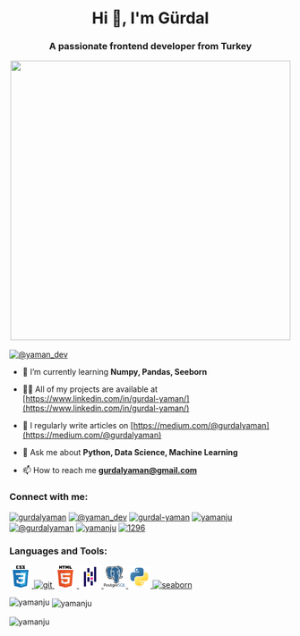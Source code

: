 <h1 align="center">Hi 👋, I'm Gürdal</h1>
<h3 align="center">A passionate frontend developer from Turkey</h3>

<p align="center">
  <img src="https://cdn.dribbble.com/users/1162077/screenshots/3848914/programmer.gif" width="500" height="500">
</p>

<p align="left"> <a href="https://twitter.com/@yaman_dev" target="blank"><img src="https://img.shields.io/twitter/follow/@yaman_dev?logo=twitter&style=for-the-badge" alt="@yaman_dev" /></a> </p>

- 🌱 I’m currently learning **Numpy, Pandas, Seeborn**

- 👨‍💻 All of my projects are available at [https://www.linkedin.com/in/gurdal-yaman/](https://www.linkedin.com/in/gurdal-yaman/)

- 📝 I regularly write articles on [https://medium.com/@gurdalyaman](https://medium.com/@gurdalyaman)

- 💬 Ask me about **Python, Data Science, Machine Learning**

- 📫 How to reach me **gurdalyaman@gmail.com**

<h3 align="left">Connect with me:</h3>
<p align="left">
<a href="https://dev.to/gurdalyaman" target="blank"><img align="center" src="https://raw.githubusercontent.com/rahuldkjain/github-profile-readme-generator/master/src/images/icons/Social/devto.svg" alt="gurdalyaman" height="30" width="40" /></a>
<a href="https://twitter.com/@yaman_dev" target="blank"><img align="center" src="https://raw.githubusercontent.com/rahuldkjain/github-profile-readme-generator/master/src/images/icons/Social/twitter.svg" alt="@yaman_dev" height="30" width="40" /></a>
<a href="https://linkedin.com/in/gurdal-yaman" target="blank"><img align="center" src="https://raw.githubusercontent.com/rahuldkjain/github-profile-readme-generator/master/src/images/icons/Social/linked-in-alt.svg" alt="gurdal-yaman" height="30" width="40" /></a>
<a href="https://kaggle.com/yamanju" target="blank"><img align="center" src="https://raw.githubusercontent.com/rahuldkjain/github-profile-readme-generator/master/src/images/icons/Social/kaggle.svg" alt="yamanju" height="30" width="40" /></a>
<a href="https://medium.com/@gurdalyaman" target="blank"><img align="center" src="https://raw.githubusercontent.com/rahuldkjain/github-profile-readme-generator/master/src/images/icons/Social/medium.svg" alt="@gurdalyaman" height="30" width="40" /></a>
<a href="https://www.leetcode.com/yamanju" target="blank"><img align="center" src="https://raw.githubusercontent.com/rahuldkjain/github-profile-readme-generator/master/src/images/icons/Social/leet-code.svg" alt="yamanju" height="30" width="40" /></a>
<a href="https://discord.gg/1296" target="blank"><img align="center" src="https://raw.githubusercontent.com/rahuldkjain/github-profile-readme-generator/master/src/images/icons/Social/discord.svg" alt="1296" height="30" width="40" /></a>
</p>

<h3 align="left">Languages and Tools:</h3>
<p align="left"> <a href="https://www.w3schools.com/css/" target="_blank" rel="noreferrer"> <img src="https://raw.githubusercontent.com/devicons/devicon/master/icons/css3/css3-original-wordmark.svg" alt="css3" width="40" height="40"/> </a> <a href="https://git-scm.com/" target="_blank" rel="noreferrer"> <img src="https://www.vectorlogo.zone/logos/git-scm/git-scm-icon.svg" alt="git" width="40" height="40"/> </a> <a href="https://www.w3.org/html/" target="_blank" rel="noreferrer"> <img src="https://raw.githubusercontent.com/devicons/devicon/master/icons/html5/html5-original-wordmark.svg" alt="html5" width="40" height="40"/> </a> <a href="https://pandas.pydata.org/" target="_blank" rel="noreferrer"> <img src="https://raw.githubusercontent.com/devicons/devicon/2ae2a900d2f041da66e950e4d48052658d850630/icons/pandas/pandas-original.svg" alt="pandas" width="40" height="40"/> </a> <a href="https://www.postgresql.org" target="_blank" rel="noreferrer"> <img src="https://raw.githubusercontent.com/devicons/devicon/master/icons/postgresql/postgresql-original-wordmark.svg" alt="postgresql" width="40" height="40"/> </a> <a href="https://www.python.org" target="_blank" rel="noreferrer"> <img src="https://raw.githubusercontent.com/devicons/devicon/master/icons/python/python-original.svg" alt="python" width="40" height="40"/> </a> <a href="https://seaborn.pydata.org/" target="_blank" rel="noreferrer"> <img src="https://seaborn.pydata.org/_images/logo-mark-lightbg.svg" alt="seaborn" width="40" height="40"/> </a> </p>

<p><img align="left" src="https://github-readme-stats.vercel.app/api/top-langs?username=yamanju&show_icons=true&locale=en&layout=compact" alt="yamanju" /></p>

<p>&nbsp;<img align="center" src="https://github-readme-stats.vercel.app/api?username=yamanju&show_icons=true&locale=en" alt="yamanju" /></p>

<p><img align="center" src="https://github-readme-streak-stats.herokuapp.com/?user=yamanju&" alt="yamanju" /></p>
